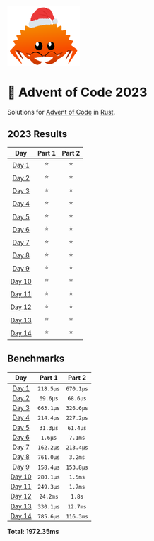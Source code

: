 <img src="./.assets/christmas_ferris.png" width="164">

# 🎄 Advent of Code 2023

Solutions for [Advent of Code](https://adventofcode.com/) in [Rust](https://www.rust-lang.org/).

<!--- advent_readme_stars table --->
## 2023 Results

| Day | Part 1 | Part 2 |
| :---: | :---: | :---: |
| [Day 1](https://adventofcode.com/2023/day/1) | ⭐ | ⭐ |
| [Day 2](https://adventofcode.com/2023/day/2) | ⭐ | ⭐ |
| [Day 3](https://adventofcode.com/2023/day/3) | ⭐ | ⭐ |
| [Day 4](https://adventofcode.com/2023/day/4) | ⭐ | ⭐ |
| [Day 5](https://adventofcode.com/2023/day/5) | ⭐ | ⭐ |
| [Day 6](https://adventofcode.com/2023/day/6) | ⭐ | ⭐ |
| [Day 7](https://adventofcode.com/2023/day/7) | ⭐ | ⭐ |
| [Day 8](https://adventofcode.com/2023/day/8) | ⭐ | ⭐ |
| [Day 9](https://adventofcode.com/2023/day/9) | ⭐ | ⭐ |
| [Day 10](https://adventofcode.com/2023/day/10) | ⭐ | ⭐ |
| [Day 11](https://adventofcode.com/2023/day/11) | ⭐ | ⭐ |
| [Day 12](https://adventofcode.com/2023/day/12) | ⭐ | ⭐ |
| [Day 13](https://adventofcode.com/2023/day/13) | ⭐ | ⭐ |
| [Day 14](https://adventofcode.com/2023/day/14) | ⭐ | ⭐ |
<!--- advent_readme_stars table --->

<!--- benchmarking table --->
## Benchmarks

| Day | Part 1 | Part 2 |
| :---: | :---: | :---:  |
| [Day 1](./src/bin/01.rs) | `218.5µs` | `670.1µs` |
| [Day 2](./src/bin/02.rs) | `69.6µs` | `68.6µs` |
| [Day 3](./src/bin/03.rs) | `663.1µs` | `326.6µs` |
| [Day 4](./src/bin/04.rs) | `214.4µs` | `227.2µs` |
| [Day 5](./src/bin/05.rs) | `31.3µs` | `61.4µs` |
| [Day 6](./src/bin/06.rs) | `1.6µs` | `7.1ms` |
| [Day 7](./src/bin/07.rs) | `162.2µs` | `213.4µs` |
| [Day 8](./src/bin/08.rs) | `761.0µs` | `3.2ms` |
| [Day 9](./src/bin/09.rs) | `158.4µs` | `153.8µs` |
| [Day 10](./src/bin/10.rs) | `280.1µs` | `1.5ms` |
| [Day 11](./src/bin/11.rs) | `249.3µs` | `1.7ms` |
| [Day 12](./src/bin/12.rs) | `24.2ms` | `1.8s` |
| [Day 13](./src/bin/13.rs) | `330.1µs` | `12.7ms` |
| [Day 14](./src/bin/14.rs) | `785.6µs` | `116.3ms` |

**Total: 1972.35ms**
<!--- benchmarking table --->
